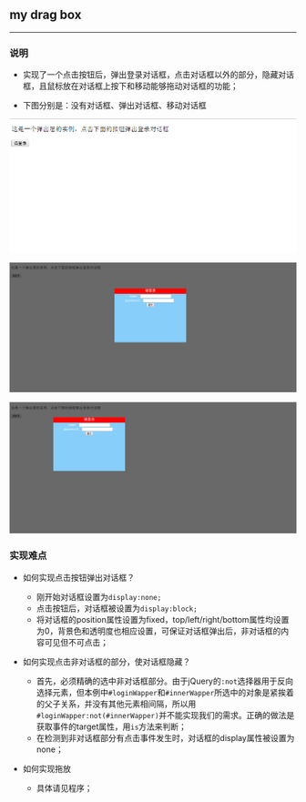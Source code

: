 ## my drag box

---

### 说明
- 实现了一个点击按钮后，弹出登录对话框，点击对话框以外的部分，隐藏对话框，且鼠标放在对话框上按下和移动能够拖动对话框的功能；

- 下图分别是：没有对话框、弹出对话框、移动对话框

![no_box](/image/no_box.png)

![box](/image/box.png)

![move_box](/image/move_box.png)

### 实现难点
- 如何实现点击按钮弹出对话框？
  - 刚开始对话框设置为`display:none;`
  - 点击按钮后，对话框被设置为`display:block;`
  - 将对话框的position属性设置为fixed，top/left/right/bottom属性均设置为0，背景色和透明度也相应设置，可保证对话框弹出后，非对话框的内容可见但不可点击；

- 如何实现点击非对话框的部分，使对话框隐藏？
  - 首先，必须精确的选中非对话框部分。由于jQuery的`:not`选择器用于反向选择元素，但本例中`#loginWapper`和`#innerWapper`所选中的对象是紧挨着的父子关系，并没有其他元素相间隔，所以用`#loginWapper:not(#innerWapper)`并不能实现我们的需求。正确的做法是获取事件的target属性，用`is`方法来判断；
  - 在检测到非对话框部分有点击事件发生时，对话框的display属性被设置为none；

- 如何实现拖放
  - 具体请见程序；